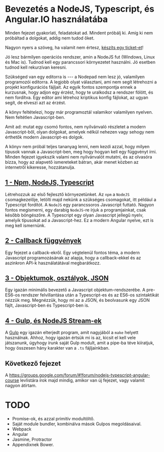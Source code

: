 # Bevezetés a NodeJS, Typescript, és Angular.IO használatába

Minden fejezet gyakorlati, feladatokat ad. Mindent próbálj ki. Amíg ki nem
próbáltad a dolgokat, addig nem tudod őket.

Nagyon nyers a szöveg, ha valamit nem értesz,
[készíts egy ticket-et](https://github.com/baldvin-kovacs/progcourse/issues/new)!

Jó lesz bármilyen operációs rendszer, amin a NodeJS fut (Windows, Linux
és Mac is). Tudnod kell egy parancssori környezetet használni. Jó esetben
tudnod kell rekurzívan keresni.

Szükséged van egy editorra is --- a Nodepad nem lesz jó, valamilyen programozói
editorra. A legjobb olyat választani, ami nem segít létrehozni a projekt
konfigurációs fájljait. Az egyik fontos szempontja ennek a kurzusnak, hogy
adjon egy érzést, hogy te uralkodsz a rendszer fölött, és nem fordítva.
Egy editor ami létrehoz kriptikus konfig fájlokat, az ugyan segít, de elveszi
azt az érzést.

A könyv feltételezi, hogy már programoztál valamikor valamilyen nyelven.
Nem feltétlen Javascript-ben.

Amit ad: mutat egy csomó fontos, nem nyilvánvaló részletet a modern Javascript-ből,
olyan dolgokat, amelyek nélkül nehezen vagy sehogy nem érthetők modern
Javascript-es dolgok.

A könyv nem próbál teljes tananyag lenni, nem kezdi azzal, hogy milyen típusok
vannak a Javascript-ben, meg hogy hogyan kell egy függvényt írni. Minden
fejezet igyekszik valami nem nyilvánvalót mutatni, és az olvasóra bízza, hogy
az alapvető ismereteket bátran, akár menet közben az internetről kikeresse,
hozzátanulja.

## [1 - Npm, NodeJS, Typescript](001-npm_nodejs_typescript.md)

Létrehozzuk az első fejlesztő környezetünket. Az `npm` a `NodeJS` csomagkezelője,
letölti majd nekünk a szükséges csomagokat, itt például a Typescript fordítót.
A `NodeJS` egy parancssoros Javascript futtató. Nagyon fontos megismerni,
egy darabig `NodeJS`-re írjuk a programjainkat, csak később böngészőre.
A Typescript egy olyan Javascript jellegű nyelv, amelyik típusokat ad
a Javascript-hez. Ez a modern Angular nyelve, ezt is meg kell ismernünk.

## [2 - Callback függvények](002-callbacks.md)

Egy fejezet a callback-ekről. Egy végtelenül fontos téma, a modern Javascript
programozásának az alapja, hogy a callback-ekkel és az aszinkron API-k
használatátával megbarátkozz.

## [3 - Objektumok, osztályok, JSON](003-classes_json.md)

Egy igazán minimális bevezető a Javascript objektum-rendszerébe. A pre-ES6-os
rendszer felvillantása után a Typescript-es és az ES6-os szintaktikát nézzük
meg. Megnézzük, hogy mi az a JSON, és beolvasunk egy JSON fájlt, Javascript-ben
és Typescript-ben is.

## [4 - Gulp, és NodeJS Stream-ek](004-gulp.md)

A [Gulp](https://github.com/gulpjs/gulp/blob/master/docs/API.md) egy
igazán elterjedt program, amit nagyjából a `make` helyett használnak.
Ahhoz, hogy igazán értsük mi is az, kicsit el kell vele játszanunk, úgyhogy
írunk saját Gulp modult, amit a pipe-ba téve kiíratjuk, hogy összesen
hány karakter van a `.ts` fájljainkban.

## Következő fejezet

A https://groups.google.com/forum/#!forum/nodejs-typescript-angular-course levlistára
írok majd mindig, amikor van új fejezet, vagy valamit nagyon átírtam.

# TODO

- Promise-ok, és azzal primitív modultöltő.
- Saját module bundler, kombinálva mások Gulpos megoldásaival.
- Webpack
- Angular
- Jasmine, Protractor
- Appendixnek Bower.






